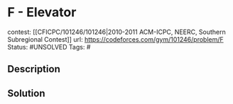 # F - Elevator

contest: [[CFICPC/101246/101246|2010-2011 ACM-ICPC, NEERC, Southern Subregional Contest]]
url: https://codeforces.com/gym/101246/problem/F
Status: #UNSOLVED
Tags: #

## Description

## Solution


